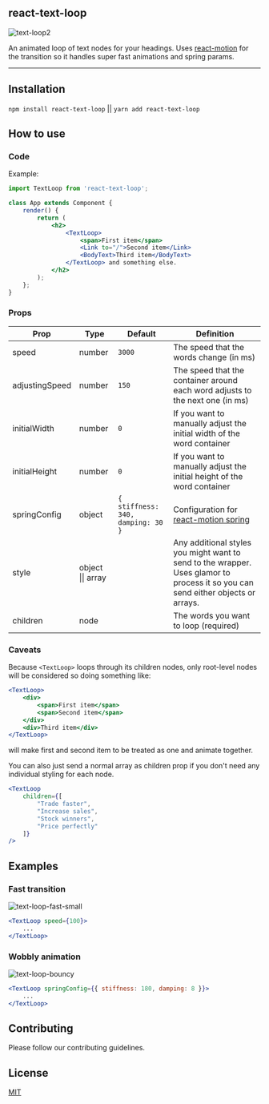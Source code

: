 ## react-text-loop
![text-loop2](https://cloud.githubusercontent.com/assets/38172/24254063/d5e9c38c-0fd9-11e7-9b75-46dc00421cd7.gif)

An animated loop of text nodes for your headings. Uses [react-motion](https://github.com/chenglou/react-motion) for the transition so it handles super fast animations and spring params.

---

## Installation

`npm install react-text-loop` || `yarn add react-text-loop`

## How to use

### Code

Example:

```jsx
import TextLoop from 'react-text-loop';

class App extends Component {
    render() {
        return (
            <h2>
                <TextLoop>
                    <span>First item</span>
                    <Link to="/">Second item</Link>
                    <BodyText>Third item</BodyText>
                </TextLoop> and something else.
            </h2>
        );
    };
}
```

### Props

| Prop | Type | Default | Definition |
| --- | --- | --- | --- |
| speed | number | `3000` | The speed that the words change (in ms) |
| adjustingSpeed | number | `150` | The speed that the container around each word adjusts to the next one (in ms) |
| initialWidth | number | `0` | If you want to manually adjust the initial width of the word container |
| initialHeight | number | `0` | If you want to manually adjust the initial height of the word container |
| springConfig | object | `{ stiffness: 340, damping: 30 }` | Configuration for [react-motion spring](https://github.com/chenglou/react-motion#--spring-val-number-config-springhelperconfig--opaqueconfig) |
| style | object \|\| array |  | Any additional styles you might want to send to the wrapper. Uses glamor to process it so you can send either objects or arrays. |
| children | node | | The words you want to loop (required) |

### Caveats

Because `<TextLoop>` loops through its children nodes, only root-level nodes will be considered so doing something like:

```jsx
<TextLoop>
    <div>
        <span>First item</span>
        <span>Second item</span>
    </div>
    <div>Third item</div>
</TextLoop>
```

will make first and second item to be treated as one and animate together.

You can also just send a normal array as children prop if you don't need any individual styling for each node.

```jsx
<TextLoop
    children={[
        "Trade faster",
        "Increase sales",
        "Stock winners",
        "Price perfectly"
    ]}
/>
```

## Examples

### Fast transition

![text-loop-fast-small](https://cloud.githubusercontent.com/assets/38172/24275301/5d48c6e2-1026-11e7-85b8-e7cfe07f4714.gif)

```jsx
<TextLoop speed={100}>
    ...
</TextLoop>
```

### Wobbly animation

![text-loop-bouncy](https://cloud.githubusercontent.com/assets/38172/24275347/b0e45b2c-1026-11e7-8e04-04bdafdef249.gif)

```jsx
<TextLoop springConfig={{ stiffness: 180, damping: 8 }}>
    ...
</TextLoop>
```

## Contributing

Please follow our contributing guidelines.

## License

[MIT](https://github.com/EDITD/react-text-loop/blob/master/LICENSE)